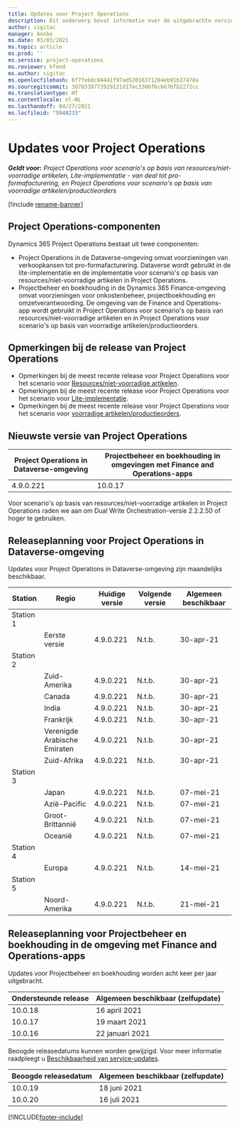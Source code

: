 ```yaml
---
title: Updates voor Project Operations
description: Dit onderwerp bevat informatie over de uitgebrachte versies van Dynamics 365 Project Operations.
author: sigitac
manager: Annbe
ms.date: 03/03/2021
ms.topic: article
ms.prod: ''
ms.service: project-operations
ms.reviewer: kfend
ms.author: sigitac
ms.openlocfilehash: 6f7feb8c84441f97ad52016371284eb91b37478a
ms.sourcegitcommit: 3d78338773929121d17ec3386f6cb67bfb2272cc
ms.translationtype: HT
ms.contentlocale: nl-NL
ms.lasthandoff: 04/27/2021
ms.locfileid: "5948233"
---
```

# <a name="project-operations-updates"></a>Updates voor Project Operations

_**Geldt voor:** Project Operations voor scenario's op basis van resources/niet-voorradige artikelen, Lite-implementatie - van deal tot pro-formafacturering, en Project Operations voor scenario's op basis van voorradige artikelen/productieorders_

[!include [rename-banner](~/includes/cc-data-platform-banner.md)]

## <a name="project-operations-components"></a>Project Operations-componenten

Dynamics 365 Project Operations bestaat uit twee componenten:

- Project Operations in de Dataverse-omgeving omvat voorzieningen van verkoopkansen tot pro-formafacturering. Dataverse wordt gebruikt in de lite-implementatie en de implementatie voor scenario's op basis van resources/niet-voorradige artikelen in Project Operations.
- Projectbeheer en boekhouding in de Dynamics 365 Finance-omgeving omvat voorzieningen voor onkostenbeheer, projectboekhouding en omzetverantwoording. De omgeving van de Finance and Operations-app wordt gebruikt in Project Operations voor scenario's op basis van resources/niet-voorradige artikelen en in Project Operations voor scenario's op basis van voorradige artikelen/productieorders.

## <a name="project-operations-release-notes"></a>Opmerkingen bij de release van Project Operations
- Opmerkingen bij de meest recente release voor Project Operations voor het scenario voor [Resources/niet-voorradige artikelen](whats-new-apr-2021-resource-based.md).
- Opmerkingen bij de meest recente release voor Project Operations voor het scenario voor [Lite-implementatie](../pro/whats-new/whats-new-apr-2021-lite.md).
- Opmerkingen bij de meest recente release voor Project Operations voor het scenario voor [voorradige artikelen/productieorders](../prod-pma/whats-new/whats-new-mar-2021-stocked.md).

## <a name="project-operations-latest-version"></a>Nieuwste versie van Project Operations

| Project Operations in Dataverse-omgeving | Projectbeheer en boekhouding in omgevingen met Finance and Operations-apps | 
| --- | --- |
| 4.9.0.221 | 10.0.17 |

Voor scenario's op basis van resources/niet-voorradige artikelen in Project Operations raden we aan om Dual Write Orchestration-versie 2.2.2.50 of hoger te gebruiken.

## <a name="release-schedule-for-project-operations-on-dataverse-environment"></a>Releaseplanning voor Project Operations in Dataverse-omgeving

Updates voor Project Operations in Dataverse-omgeving zijn maandelijks beschikbaar. 

| Station   | Regio        | Huidige versie | Volgende versie | Algemeen beschikbaar |
|-----------|---------------|-----------------|--------------|---------------------|
| Station 1 |   &nbsp;      |    &nbsp;       | &nbsp;       |      &nbsp;         |
|   &nbsp;  | Eerste versie |  4.9.0.221       | N.t.b.     | 30-apr-21           |
| Station 2 |   &nbsp;      |    &nbsp;       | &nbsp;       |      &nbsp;         |
|   &nbsp;  | Zuid-Amerika |  4.9.0.221       | N.t.b.     | 30-apr-21           |
|    &nbsp; | Canada        |  4.9.0.221       | N.t.b.     | 30-apr-21           |
|   &nbsp;  | India         |  4.9.0.221       | N.t.b.     | 30-apr-21           |
|   &nbsp;  | Frankrijk         |  4.9.0.221       | N.t.b.     | 30-apr-21           |
|   &nbsp;  | Verenigde Arabische Emiraten         |  4.9.0.221       | N.t.b.     | 30-apr-21           |
|   &nbsp;  | Zuid-Afrika         |  4.9.0.221       | N.t.b.     | 30-apr-21           |
| Station 3  |      &nbsp;   |     &nbsp;      |     &nbsp;   |      &nbsp;         |
|   &nbsp;  | Japan         |  4.9.0.221       | N.t.b.     | 07-mei-21           |
|   &nbsp;  | Azië-Pacific  |  4.9.0.221       | N.t.b.     | 07-mei-21           |
|   &nbsp;  | Groot-Brittannië |  4.9.0.221       | N.t.b.     | 07-mei-21           |
|   &nbsp;  | Oceanië       |  4.9.0.221       | N.t.b.     | 07-mei-21           |
| Station 4 |     &nbsp;    |     &nbsp;      |     &nbsp;   |      &nbsp;         |
|   &nbsp;  | Europa        |  4.9.0.221       | N.t.b.     | 14-mei-21           |
| Station 5 |     &nbsp;    |     &nbsp;      |     &nbsp;   |      &nbsp;         |
|   &nbsp;  | Noord-Amerika |  4.9.0.221       | N.t.b.     | 21-mei-21           |

## <a name="release-schedule-for-project-management-and-accounting-in-the-finance-and-operations-apps-environment"></a>Releaseplanning voor Projectbeheer en boekhouding in de omgeving met Finance and Operations-apps

Updates voor Projectbeheer en boekhouding worden acht keer per jaar uitgebracht.

| Ondersteunde release | Algemeen beschikbaar (zelfupdate) |
| --- | --- |
| 10.0.18 | 16 april 2021 |
| 10.0.17 | 19 maart 2021 |
| 10.0.16 | 22 januari 2021 |


Beoogde releasedatums kunnen worden gewijzigd. Voor meer informatie raadpleegt u [Beschikbaarheid van service-updates](/dynamics365/fin-ops-core/fin-ops/get-started/public-preview-releases?toc=%2fdynamics365%2ffinance%2ftoc.json).

| Beoogde releasedatum | Algemeen beschikbaar (zelfupdate) |
| --- | --- |
| 10.0.19 | 18 juni 2021 |
| 10.0.20 | 16 juli 2021 |


[!INCLUDE[footer-include](../includes/footer-banner.md)]